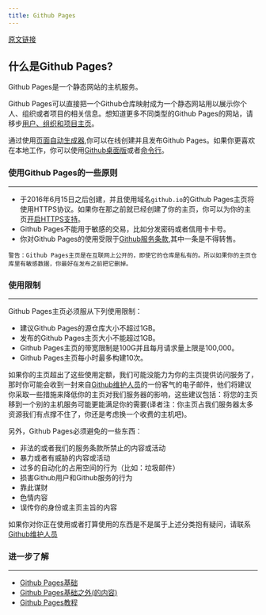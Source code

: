 ```yaml
---
title: Github Pages
---
```

[原文链接](https://help.github.com/articles/what-is-github-pages/)

## 什么是Github Pages?
Github Pages是一个静态网站的主机服务。

Github Pages可以直接把一个Github仓库映射成为一个静态网站用以展示你个人、组织或者项目的相关信息。想知道更多不同类型的Github Pages的网站，请移步[用户、组织和项目主页](https://help.github.com/articles/user-organization-and-project-pages/)。

通过使用[页面自动生成器](https://help.github.com/articles/creating-pages-with-the-automatic-generator),你可以在线创建并且发布Github Pages。如果你更喜欢在本地工作，你可以使用[Github桌面版](http://desktop.github.com/)或者[命令行](https://help.github.com/articles/adding-an-existing-project-to-github-using-the-command-line)。

### 使用Github Pages的一些原则

-----

- 于2016年6月15日之后创建，并且使用域名`github.io`的Github Pages主页将使用HTTPS协议。如果你在那之前就已经创建了你的主页，你可以为你的主页[开启HTTPS支持](https://help.github.com/articles/securing-your-github-pages-site-with-https)。
- Github Pages不能用于敏感的交易，比如分发密码或者信用卡卡号。
- 你对Github Pages的使用受限于[Github服务条款](https://help.github.com/articles/github-terms-of-service/),其中一条是不得转售。  

>  

    警告：Github Pages主页是在互联网上公开的，即使它的仓库是私有的。所以如果你的主页仓库里有敏感数据，你最好在发布之前把它删掉。


### 使用限制

-----

Github Pages主页必须服从下列使用限制：
- 建议Github Pages的源仓库大小不超过1GB。
- 发布的Github Pages主页大小不能超过1GB。
- Github Pages主页的带宽限制是100G并且每月请求量上限是100,000。
- Github Pages主页每小时最多构建10次。

如果你的主页超出了这些使用定额，我们可能没能力为你的主页提供访问服务了，那时你可能会收到一封来自[Github维护人员](https://github.com/contact)的一份客气的电子邮件，他们将建议你采取一些措施来降低你的主页对我们服务器的影响，这些建议包括：将您的主页移到一个别的主机服务可能更能满足你的需要(译者注：你主页占我们服务器太多资源我们有点撑不住了，你还是考虑换一个收费的主机吧)。

另外，Github Pages必须避免的一些东西：
- 非法的或者我们的服务条款所禁止的内容或活动  
- 暴力或者有威胁的内容或活动
- 过多的自动化的占用空间的行为（比如：垃圾邮件）  
- 损害Github用户和Github服务的行为  
- 靠此谋财  
- 色情内容  
- 误传你的身份或主页主旨的内容  

如果你对你正在使用或者打算使用的东西是不是属于上述分类抱有疑问，请联系[Github维护人员](https://github.com/contact)   

### 进一步了解 

-----

- [Github Pages基础](https://help.github.com/categories/github-pages-basics/)  
- [Github Pages基础之外(的内容)](https://help.github.com/articles/further-reading-on-github-pages/)  
- [Github Pages教程](https://pages.github.com/)